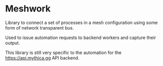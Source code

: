 Meshwork
===

Library to connect a set of processes in a mesh configuration using
some form of network transparent bus. 

Used to issue automation requests to backend workers and capture their
output.

This library is still very specific to the automation for the
https://api.mythica.gg API backend.
